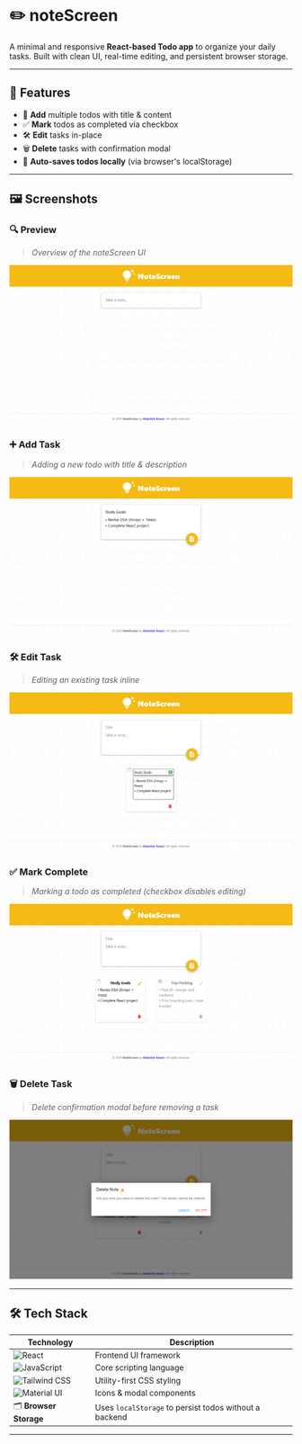 # ✏️ noteScreen

A minimal and responsive **React-based Todo app** to organize your daily tasks. Built with clean UI, real-time editing, and persistent browser storage.

---

## 🚀 Features

- 📝 **Add** multiple todos with title & content
- ✅ **Mark** todos as completed via checkbox
- 🛠️ **Edit** tasks in-place
- 🗑️ **Delete** tasks with confirmation modal
- 💾 **Auto-saves todos locally** (via browser's localStorage)

---

## 🖼️ Screenshots

### 🔍 Preview

> _Overview of the noteScreen UI_

![Preview](./public/preview1.png)

### ➕ Add Task

> _Adding a new todo with title & description_

![Add](./public/preview2.png)

### 🛠️ Edit Task

> _Editing an existing task inline_

![Edit](./public/preview3.png)

### ✅ Mark Complete

> _Marking a todo as completed (checkbox disables editing)_

![Edit](./public/preview4.png)

### 🗑️ Delete Task

> _Delete confirmation modal before removing a task_

![Delete](./public/preview5.png)

---

## 🛠️ Tech Stack

| Technology                                                                                                           | Description                                            |
| -------------------------------------------------------------------------------------------------------------------- | ------------------------------------------------------ |
| ![React](https://img.shields.io/badge/-React-61DAFB?logo=react&logoColor=white&style=flat-square)                    | Frontend UI framework                                  |
| ![JavaScript](https://img.shields.io/badge/-JavaScript-F7DF1E?logo=javascript&logoColor=black&style=flat-square)     | Core scripting language                                |
| ![Tailwind CSS](https://img.shields.io/badge/-TailwindCSS-06B6D4?logo=tailwindcss&logoColor=white&style=flat-square) | Utility-first CSS styling                              |
| ![Material UI](https://img.shields.io/badge/-MUI-007FFF?logo=mui&logoColor=white&style=flat-square)                  | Icons & modal components                               |
| 🗂️ **Browser Storage**                                                                                               | Uses `localStorage` to persist todos without a backend |

---
